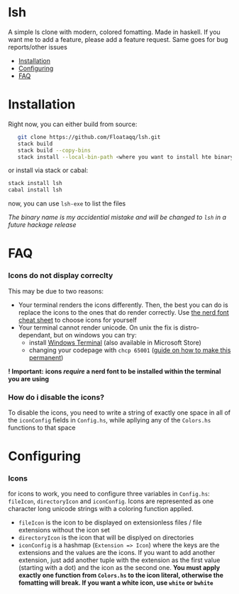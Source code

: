 # lsh
 A simple ls clone with modern, colored fomatting. Made in haskell.
 If you want me to add a feature, please add a feature request. Same goes for bug reports/other issues
 - [Installation]()
 - [Configuring]()
 - [FAQ]()
# Installation
 Right now, you can either build from source:
 ```bash
    git clone https://github.com/Floataqq/lsh.git
    stack build
    stack build --copy-bins
    stack install --local-bin-path <where you want to install hte binary>
 ```
 or install via stack or cabal:
 ```bash
 stack install lsh
 cabal install lsh
 ```
 now, you can use `lsh-exe` to list the files

 *The binary name is my accidential mistake and will be changed to `lsh` in a future hackage release*
# FAQ
 ### Icons do not display correclty
This may be due to two reasons:
- Your terminal renders the icons differently. Then, the best you can do is replace the icons to the ones that do render correctly. Use [the nerd font cheat sheet](https://www.nerdfonts.com/cheat-sheet) to choose icons for yourself
- Your terminal cannot render unicode. On unix the fix is distro-dependant, but on windows you can try:
    - install [Windows Terminal](https://github.com/microsoft/terminal) (also available in Microsoft Store)
    - changing your codepage with `chcp 65001` ([guide on how to make this permanent](https://stackoverflow.com/questions/7432545/change-codepage-in-cmd-permanently))

**! Important:**
**icons *require* a nerd font to be installed within the terminal you are using**

### How do i disable the icons?
To disable the icons, you need to write a string of exactly one space in all of the `iconConfig` fields in `Config.hs`, while apllying any of the `Colors.hs` functions to that space

# Configuring
### Icons
for icons to work, you need to configure three variables in `Config.hs`: `fileIcon`, `directoryIcon` and `iconConfig`. Icons are represented as one character long unicode strings with a coloring function applied.
 - `fileIcon` is the icon to be displayed on extensionless files / file extensions without the icon set
 - `directoryIcon` is the icon that will be displyed on directories
 - `iconConfig` is a hashmap (`Extension => Icon`) where the keys are the extensions and the values are the icons. If you want to add another extension, just add another tuple with the extension as the first value (starting with a dot) and the icon as the second one. **You must apply exactly one function from `Colors.hs` to the icon literal, otherwise the fomatting will break. If you want a white icon, use `white` or `bwhite`**